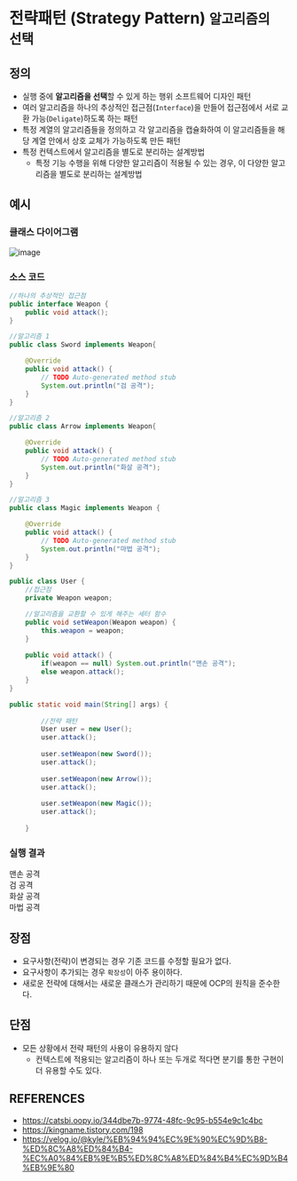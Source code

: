 # 전략패턴 (Strategy Pattern) ```알고리즘의 선택```

## 정의 
* 실행 중에 <b>알고리즘을 선택</b>할 수 있게 하는 행위 소프트웨어 디자인 패턴
* 여러 알고리즘을 하나의 추상적인 접근점(```Interface```)을 만들어 접근점에서 서로 교환 가능(```Deligate```)하도록 하는 패턴
* 특정 계열의 알고리즘들을 정의하고 각 알고리즘을 캡슐화하여 이 알고리즘들을 해당 계열 안에서 상호 교체가 가능하도록 만든 패턴
* 특정 컨텍스트에서 알고리즘을 별도로 분리하는 설계방법 
    * 특정 기능 수행을 위해 다양한 알고리즘이 적용될 수 있는 경우, 이 다양한 알고리즘을 별도로 분리하는 설계방법 

## 예시

### 클래스 다이어그램 
![image](https://user-images.githubusercontent.com/87313203/202619090-ad15cb87-1fe4-4f5a-9625-6b464ea3c140.png)

### 소스 코드 
```java
//하나의 추상적인 접근점
public interface Weapon {
	public void attack();
}

//알고리즘 1 
public class Sword implements Weapon{

	@Override
	public void attack() {
		// TODO Auto-generated method stub
		System.out.println("검 공격");
	}
}

//알고리즘 2
public class Arrow implements Weapon{

	@Override
	public void attack() {
		// TODO Auto-generated method stub
		System.out.println("화살 공격");
	}
}

//알고리즘 3
public class Magic implements Weapon {

	@Override
	public void attack() {
		// TODO Auto-generated method stub
		System.out.println("마법 공격");
	}
}

public class User {
	//접근점
	private Weapon weapon;

	//알고리즘을 교환할 수 있게 해주는 세터 함수 
	public void setWeapon(Weapon weapon) {
		this.weapon = weapon;
	}
	
	public void attack() {
		if(weapon == null) System.out.println("맨손 공격");
		else weapon.attack();
	}
}

public static void main(String[] args) {
		
		//전략 패턴
		User user = new User();
		user.attack();
		
		user.setWeapon(new Sword());
		user.attack();
		
		user.setWeapon(new Arrow());
		user.attack();
		
		user.setWeapon(new Magic());
		user.attack();
		
	}
```

### 실행 결과 
맨손 공격 <br>
검 공격 <br>
화살 공격 <br>
마법 공격

## 장점 
* 요구사항(전략)이 변경되는 경우 기존 코드를 수정할 필요가 없다. 
* 요구사항이 추가되는 경우 ```확장성```이 아주 용이하다.
* 새로운 전략에 대해서는 새로운 클래스가 관리하기 때문에 OCP의 원칙을 준수한다. 

## 단점 
* 모든 상황에서 전략 패턴의 사용이 유용하지 않다 
    * 컨텍스트에 적용되는 알고리즘이 하나 또는 두개로 적다면 분기를 통한 구현이 더 유용할 수도 있다. 

## REFERENCES 
- https://catsbi.oopy.io/344dbe7b-9774-48fc-9c95-b554e9c1c4bc <br>
- https://kingname.tistory.com/198 <br>
- https://velog.io/@kyle/%EB%94%94%EC%9E%90%EC%9D%B8-%ED%8C%A8%ED%84%B4-%EC%A0%84%EB%9E%B5%ED%8C%A8%ED%84%B4%EC%9D%B4%EB%9E%80 <br>
